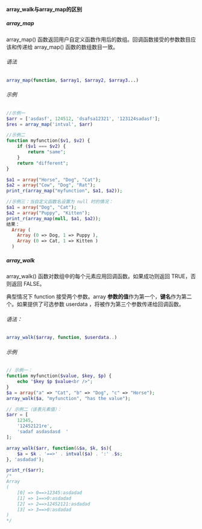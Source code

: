 #### array_walk与array_map的区别

##### array_map
array_map() 函数返回用户自定义函数作用后的数组。回调函数接受的参数数目应该和传递给 array_map() 函数的数组数目一致。

###### 语法
```php
array_map(function, $array1, $array2, $array3...)
```
###### 示例

```php
//示例一
$arr = ['asdasf', 124512, 'dsafsa12321', '123124sadasf'];
$res = array_map('intval', $arr)

//示例二
function myfunction($v1, $v2) {
    if ($v1 === $v2) {
        return "same";
    }
    return "different";
}

$a1 = array("Horse", "Dog", "Cat");
$a2 = array("Cow", "Dog", "Rat");
print_r(array_map("myfunction", $a1, $a2));

//示例三：当自定义函数名设置为 null 时的情况：
$a1 = array("Dog", "Cat");
$a2 = array("Puppy", "Kitten");
print_r(array_map(null, $a1, $a2));
结果：
  Array (
  	Array (0 => Dog, 1 => Puppy ),
  	Array (0 => Cat, 1 => Kitten )
  )
```

##### array_walk

array_walk() 函数对数组中的每个元素应用回调函数。如果成功则返回 TRUE，否则返回 FALSE。

典型情况下 function 接受两个参数。array **参数的值**作为第一个，**键名**作为第二个。如果提供了可选参数 userdata ，将被作为第三个参数传递给回调函数。

###### 语法：

```php
array_walk($array, function, $userdata..)
```

###### 示例

```php
// 示例一：
function myfunction($value, $key, $p) {
    echo "$key $p $value<br />";
}
$a = array("a" => "Cat", "b" => "Dog", "c" => "Horse");
array_walk($a, "myfunction", "has the value");

// 示例二（该表元素值）：
$arr = [
    12345,
    '12452121re',
    'sadaf asdasdasd  '
];

array_walk($arr, function(&$a, $k, $s){
    $a = $k . '==>' . intval($a) . ':' .$s;
}, 'asdadad');

print_r($arr);
/*
Array
(
    [0] => 0==>12345:asdadad
    [1] => 1==>0:asdadad
    [2] => 2==>12452121:asdadad
    [3] => 3==>0:asdadad
)
*/
```

